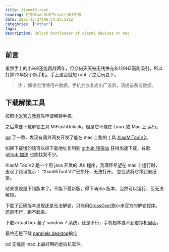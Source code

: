 ```yaml
---
title: xiaomi8-root 
heading: 在苹果mac系统下root小米8手机
date: 2021-12-27T06:54:25.581Z
categories: ["other"]
tags: 
description: Unlock bootloader of xiaomi devices on mac
---
```


## 前言
虽然手上的小米8还能再战两年，但奈何天天被无线快充和120HZ高刷吸引，所以打算22年换个新手机。手上这台就想 root 了之后玩耍下。

> 注： 解锁会清除用户数据，手机会恢复成出厂设置，请提前备份数据。


## 下载解锁工具

按照[小米官方教程](https://www.miui.com/unlock/download.html)先申请解锁手机。

之后需要下载解锁工具 MiFlashUnlock，但是它不能在 Linux 或 Mac 上 运行。

gg 了一番，发现有国外网友开发了能在 mac 上跑的工具 [XiaoMiToolV2](https://github.com.cnpmjs.org/francescotescari/XiaoMiToolV2)。

如果下载慢的话可以把下载地址复制到 [github 镜像站](https://ghproxy.com/) 获得加速下载，谷歌 [github 加速](https://blog.51cto.com/u_15127576/2927752) 也能找到不少。



XiaoMiToolV2 是一个用 java 开发的 JUI 程序，我满怀希望在 mac 上运行时，出现了错误提示： “XiaoMiTool V2”已损坏，无法打开。 您应该将它移到废纸篓。

结果发现是下错版本了，不能下最新版，得下alpha 版本，当然可以运行，但无法解锁。


下载了正确版本发现还是无法解锁，只能用[CrossOver](https://www.crossoverchina.com/)跑小米官方的解锁程序。还是不行，跑不起来。


下载virtual box 装了 window 7 系统，还是不行，手机根本连不到虚拟机里面。


最终还是下载 [parallels desktop](https://www.macwk.com/soft/pd-runner)搞定

pd 无愧是 mac 上最好用的虚拟机软件。









